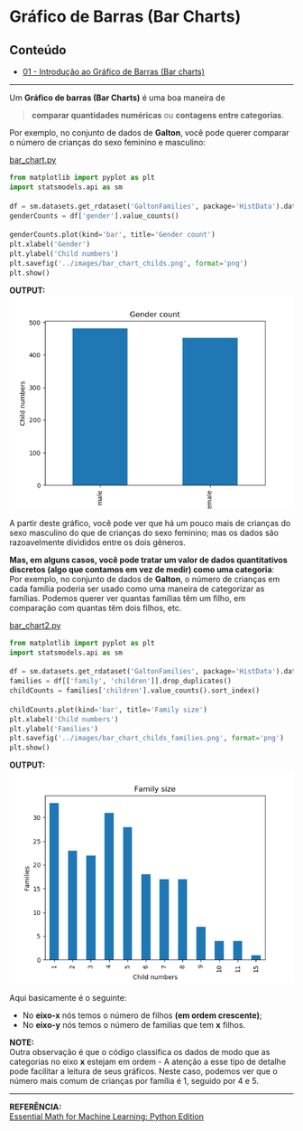 # Gráfico de Barras (Bar Charts)

## Conteúdo

 - [01 - Introdução ao Gráfico de Barras (Bar charts)](#01)

---

<div id="01"></div>

Um **Gráfico de barras (Bar Charts)** é uma boa maneira de

> **comparar quantidades numéricas** ou **contagens entre categorias**.

Por exemplo, no conjunto de dados de **Galton**, você pode querer comparar o número de crianças do sexo feminino e masculino:

[bar_chart.py](src/bar_chart.py)
```python
from matplotlib import pyplot as plt
import statsmodels.api as sm

df = sm.datasets.get_rdataset('GaltonFamilies', package='HistData').data
genderCounts = df['gender'].value_counts()

genderCounts.plot(kind='bar', title='Gender count')
plt.xlabel('Gender')
plt.ylabel('Child numbers')
plt.savefig('../images/bar_chart_childs.png', format='png')
plt.show()
```

**OUTPUT:**  
![image](images/bar_chart_childs.png)

A partir deste gráfico, você pode ver que há um pouco mais de crianças do sexo masculino do que de crianças do sexo feminino; mas os dados são razoavelmente divididos entre os dois gêneros.

**Mas, em alguns casos, você pode tratar um valor de dados quantitativos discretos (algo que contamos em vez de medir) como uma categoria**:  
Por exemplo, no conjunto de dados de **Galton**, o número de crianças em cada família poderia ser usado como uma maneira de categorizar as famílias. Podemos querer ver quantas famílias têm um filho, em comparação com quantas têm dois filhos, etc.

[bar_chart2.py](src/bar_chart2.py)
```python
from matplotlib import pyplot as plt
import statsmodels.api as sm

df = sm.datasets.get_rdataset('GaltonFamilies', package='HistData').data
families = df[['family', 'children']].drop_duplicates()
childCounts = families['children'].value_counts().sort_index()

childCounts.plot(kind='bar', title='Family size')
plt.xlabel('Child numbers')
plt.ylabel('Families')
plt.savefig('../images/bar_chart_childs_families.png', format='png')
plt.show()

```

**OUTPUT:**  
![image](images/bar_chart_childs_families.png)

Aqui basicamente é o seguinte:

 - No **eixo-x** nós temos o número de filhos **(em ordem crescente)**;
 - No **eixo-y** nós temos o número de familias que tem **x** filhos.

__NOTE:__  
Outra observação é que o código classifica os dados de modo que as categorias no eixo **x** estejam em ordem - A atenção a esse tipo de detalhe pode facilitar a leitura de seus gráficos. Neste caso, podemos ver que o número mais comum de crianças por família é 1, seguido por 4 e 5.

---

**REFERÊNCIA:**  
[Essential Math for Machine Learning: Python Edition](https://learning.edx.org/course/course-v1:Microsoft+DAT256x+2T2018/home)  
